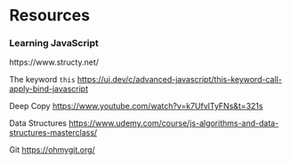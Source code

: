 <h1>Resources</h1>

<h3>Learning JavaScript</h3>
https://www.structy.net/

The keyword `this`
https://ui.dev/c/advanced-javascript/this-keyword-call-apply-bind-javascript

Deep Copy
https://www.youtube.com/watch?v=k7UfvlTyFNs&t=321s

Data Structures
https://www.udemy.com/course/js-algorithms-and-data-structures-masterclass/

Git
https://ohmygit.org/
